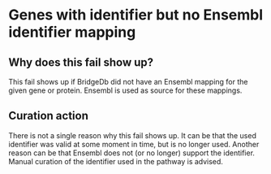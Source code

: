 # Genes with identifier but no Ensembl identifier mapping

## Why does this fail show up?

This fail shows up if BridgeDb did not have an Ensembl mapping for the given gene or protein.
Ensembl is used as source for these mappings.

## Curation action

There is not a single reason why this fail shows up. It can be that the used identifier
was valid at some moment in time, but is no longer used. Another reason can be that
Ensembl does not (or no longer) support the identifier. Manual curation of the identifier
used in the pathway is advised.
